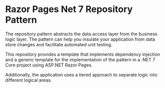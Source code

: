 ﻿# Razor Pages Net 7 Repository Pattern

The repository pattern abstracts the data access layer from the business logic layer. The pattern can help you insulate your application from data store changes and facilitate automated unit testing.

This repository provides a template that implements dependency injection and a generic template for the implementation of the pattern in a .NET 7 Core project using ASP.NET Razor Pages. 

Additionally, the application uses a tiered approach to separate logic into different logical areas.
